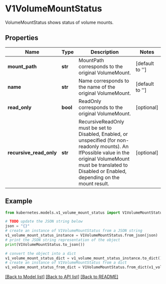 # V1VolumeMountStatus

VolumeMountStatus shows status of volume mounts.

## Properties

Name | Type | Description | Notes
------------ | ------------- | ------------- | -------------
**mount_path** | **str** | MountPath corresponds to the original VolumeMount. | [default to '']
**name** | **str** | Name corresponds to the name of the original VolumeMount. | [default to '']
**read_only** | **bool** | ReadOnly corresponds to the original VolumeMount. | [optional] 
**recursive_read_only** | **str** | RecursiveReadOnly must be set to Disabled, Enabled, or unspecified (for non-readonly mounts). An IfPossible value in the original VolumeMount must be translated to Disabled or Enabled, depending on the mount result. | [optional] 

## Example

```python
from kubernetes.models.v1_volume_mount_status import V1VolumeMountStatus

# TODO update the JSON string below
json = "{}"
# create an instance of V1VolumeMountStatus from a JSON string
v1_volume_mount_status_instance = V1VolumeMountStatus.from_json(json)
# print the JSON string representation of the object
print(V1VolumeMountStatus.to_json())

# convert the object into a dict
v1_volume_mount_status_dict = v1_volume_mount_status_instance.to_dict()
# create an instance of V1VolumeMountStatus from a dict
v1_volume_mount_status_from_dict = V1VolumeMountStatus.from_dict(v1_volume_mount_status_dict)
```
[[Back to Model list]](../README.md#documentation-for-models) [[Back to API list]](../README.md#documentation-for-api-endpoints) [[Back to README]](../README.md)



